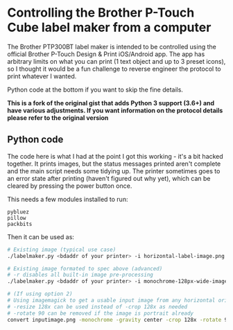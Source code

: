 # Controlling the Brother P-Touch Cube label maker from a computer

The Brother PTP300BT label maker is intended to be controlled using the official Brother P-Touch Design & Print iOS/Android app. The app has arbitrary limits on what you can print (1 text object and up to 3 preset icons), so I thought it would be a fun challenge to reverse engineer the protocol to print whatever I wanted.

Python code at the bottom if you want to skip the fine details.

**This is a fork of the original gist that adds Python 3 support (3.6+) and have various adjustments. If you want information on the protocol details please refer to the original version**

## Python code

The code here is what I had at the point I got this working - it's a bit hacked together. It prints images, but the status messages printed aren't complete and the main script needs some tidying up. The printer sometimes goes to an error state after printing (haven't figured out why yet), which can be cleared by pressing the power button once.

This needs a few modules installed to run:

```
pybluez
pillow
packbits
```

Then it can be used as:

```sh
# Existing image (typical use case)
./labelmaker.py <bdaddr of your printer> -i horizontal-label-image.png

# Existing image formated to spec above (advanced)
# -r disables all built-in image pre-processing
./labelmaker.py <bdaddr of your printer> -i monochrome-128px-wide-image.png -r

# (If using option 2)
# Using imagemagick to get a usable input image from any horizontal oriented image
# -resize 128x can be used instead of -crop 128x as needed
# -rotate 90 can be removed if the image is portrait already
convert inputimage.png -monochrome -gravity center -crop 128x -rotate 90 -flop out.png
```